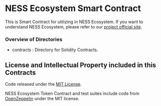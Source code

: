 # NESS Ecosystem Smart Contract

This is Smart Contract for utilizing in NESS Ecosystem. If you want to understand NESS Ecosystem, please refer to our [project official site](https://nesslab.io/).


### Overview of Directories

* contracts  : Directory for Solidity Contracts.



## License and Intellectual Property included in this Contracts

Code released under the [MIT License](https://github.com/nesslab-eco/ness-token/blob/master/LICENSE).

NESS Ecosystem Token Contract and test suites include code from [OpenZeppelin](https://github.com/OpenZeppelin/openzeppelin-solidity) under the MIT license.